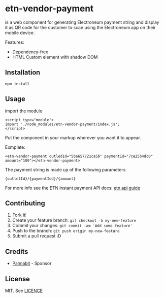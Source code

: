 # etn-vendor-payment

<etn-vendor-payment> is a web component for generating Electroneum payment string and display it as QR code for the customer to scan using the Electroneum app on their mobile device.

Features:

* Dependency-free
* HTML Custom element with shadow DOM

## Installation

```
npm install
```

## Usage

import the module

```
<script type="module">
import './node_modules/etn-vendor-payment/index.js';
</script>
```

Put the <etn-vendor-payment></etn-vendor-payment> component in your markup wherever you want it to appear.

Exmplate:

```
<etn-vendor-payment outledId="5ba657721ca5b" paymentId="7ce25b4dc0" amount="100"></etn-vendor-payment>
```

The payment string is made up of the following parameters:

```
{outletId}/{paymentIdd}/{amount}
```

For more info see the ETN instant payment API docs: [etn api guide]()


## Contributing

1. Fork it!
2. Create your feature branch: `git checkout -b my-new-feature`
3. Commit your changes: `git commit -am 'Add some feature'`
4. Push to the branch: `git push origin my-new-feature`
5. Submit a pull request :D


## Credits

* [Palmabit](https://www.palmabit.com) - Sponsor

## License

MIT. See [LICENCE](./LICENCE)
